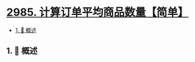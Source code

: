 # [2985. 计算订单平均商品数量【简单】](https://github.com/tnotesjs/TNotes.leetcode/tree/main/notes/2985.%20%E8%AE%A1%E7%AE%97%E8%AE%A2%E5%8D%95%E5%B9%B3%E5%9D%87%E5%95%86%E5%93%81%E6%95%B0%E9%87%8F%E3%80%90%E7%AE%80%E5%8D%95%E3%80%91)

<!-- region:toc -->

- [1. 📝 概述](#1--概述)

<!-- endregion:toc -->

## 1. 📝 概述
